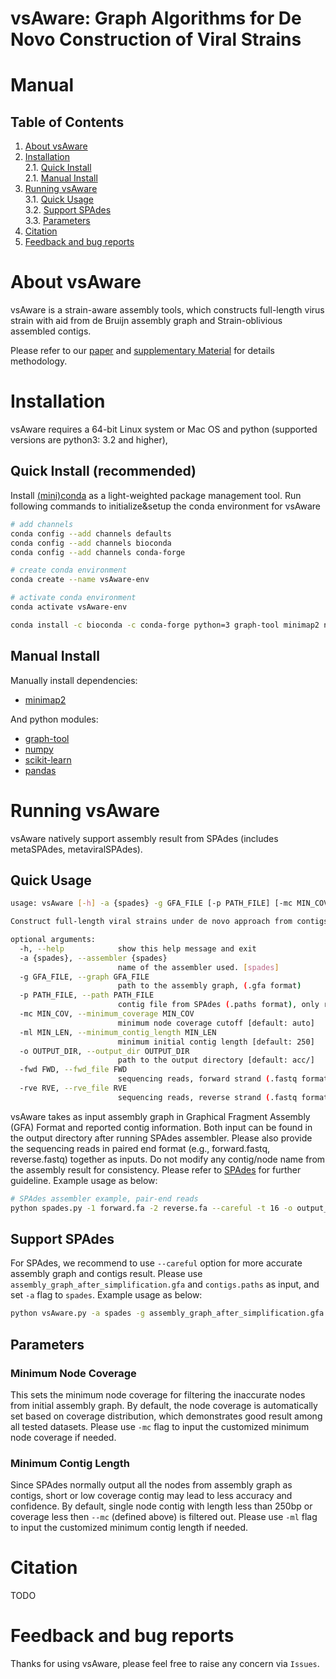 # vsAware: Graph Algorithms for De Novo Construction of Viral Strains

Manual
===========

Table of Contents
-----------------

1. [About vsAware](#sec1) </br>
2. [Installation](#sec2) </br>
   2.1. [Quick Install](#sec2.1) </br>
   2.1. [Manual Install](#sec2.2) </br>
3. [Running vsAware](#sec3) </br>
   3.1. [Quick Usage](#sec3.1) </br>
   3.2. [Support SPAdes](#sec3.2) </br>
   3.3. [Parameters](#sec3.4) </br>
4. [Citation](#sec4) </br>
5. [Feedback and bug reports](#sec5)</br>

<a name="sec1"></a>
# About vsAware

vsAware is a strain-aware assembly tools, which constructs full-length virus strain with aid from de Bruijn assembly graph and Strain-oblivious assembled contigs.

Please refer to our [paper](NULL) and [supplementary Material](NULL) for details methodology.

<a name="sec2"></a>
# Installation

vsAware requires a 64-bit Linux system or Mac OS and python (supported versions are python3: 3.2 and higher), 

<a name="sec2.1"></a>
## Quick Install (**recommended**)

Install [(mini)conda](https://conda.io/miniconda.html) as a light-weighted package management tool. Run following commands to initialize&setup the conda environment for vsAware

```bash
# add channels
conda config --add channels defaults
conda config --add channels bioconda
conda config --add channels conda-forge

# create conda environment
conda create --name vsAware-env

# activate conda environment
conda activate vsAware-env

conda install -c bioconda -c conda-forge python=3 graph-tool minimap2 numpy pandas scikit-learn gfapy
```

<a name="sec2.2"></a>
## Manual Install

Manually install dependencies: 
- [minimap2](https://github.com/lh3/minimap2)  

And python modules:
- [graph-tool](https://graph-tool.skewed.de)
- [numpy](https://numpy.org)
- [scikit-learn](https://scikit-learn.org/stable/install.html)
- [pandas](https://pandas.pydata.org/docs/getting_started/install.html)

<a name="sec3"></a>
# Running vsAware

vsAware natively support assembly result from SPAdes (includes metaSPAdes, metaviralSPAdes).

<a name="sec3.1"></a>
## Quick Usage

```bash
usage: vsAware [-h] -a {spades} -g GFA_FILE [-p PATH_FILE] [-mc MIN_COV] [-ml MIN_LEN] [-o OUTPUT_DIR] -fwd FWD -rve RVE

Construct full-length viral strains under de novo approach from contigs and assembly graph, currently supports SPAdes

optional arguments:
  -h, --help            show this help message and exit
  -a {spades}, --assembler {spades}
                        name of the assembler used. [spades]
  -g GFA_FILE, --graph GFA_FILE
                        path to the assembly graph, (.gfa format)
  -p PATH_FILE, --path PATH_FILE
                        contig file from SPAdes (.paths format), only required for SPAdes. e.g., contigs.paths
  -mc MIN_COV, --minimum_coverage MIN_COV
                        minimum node coverage cutoff [default: auto]
  -ml MIN_LEN, --minimum_contig_length MIN_LEN
                        minimum initial contig length [default: 250]
  -o OUTPUT_DIR, --output_dir OUTPUT_DIR
                        path to the output directory [default: acc/]
  -fwd FWD, --fwd_file FWD
                        sequencing reads, forward strand (.fastq format)
  -rve RVE, --rve_file RVE
                        sequencing reads, reverse strand (.fastq format)
```

vsAware takes as input assembly graph in Graphical Fragment Assembly (GFA) Format and reported contig information. Both input can be found in the output directory after running SPAdes assembler. Please also provide the sequencing reads in paired end format (e.g., forward.fastq, reverse.fastq) together as inputs. Do not modify any contig/node name from the assembly result for consistency. Please refer to [SPAdes](https://github.com/ablab/spades) for further guideline. Example usage as below:

```bash
# SPAdes assembler example, pair-end reads
python spades.py -1 forward.fa -2 reverse.fa --careful -t 16 -o output_dir
```

<a name="sec3.2"></a>
## Support SPAdes

For SPAdes, we recommend to use `--careful` option for more accurate assembly graph and contigs result. Please use `assembly_graph_after_simplification.gfa` and `contigs.paths` as input, and set `-a` flag to `spades`. Example usage as below:

```bash
python vsAware.py -a spades -g assembly_graph_after_simplification.gfa -p contigs.paths -o output_dir -fwd forward.fastq -rve reverse.fastq
```

<a name="sec3.3"></a>
## Parameters

### Minimum Node Coverage

This sets the minimum node coverage for filtering the inaccurate nodes from initial assembly graph. By default, the node coverage is automatically set based on coverage distribution, which demonstrates good result among all tested datasets. Please use `-mc` flag to input the customized minimum node coverage if needed.

### Minimum Contig Length

Since SPAdes normally output all the nodes from assembly graph as contigs, short or low coverage contig may lead to less accuracy and confidence. By default, single node contig with length less than 250bp or coverage less then `--mc` (defined above) is filtered out. Please use `-ml` flag to input the customized minimum contig length if needed.

<a name="sec4"></a>
# Citation

TODO

<a name="sec5"></a>
# Feedback and bug reports

Thanks for using vsAware, please feel free to raise any concern via `Issues`.